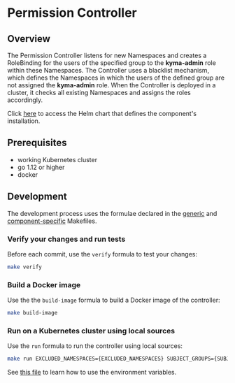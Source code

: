 # Permission Controller

## Overview
The Permission Controller listens for new Namespaces and creates a RoleBinding for the users of the specified group to the **kyma-admin** role within these Namespaces. The Controller uses a blacklist mechanism, which defines the Namespaces in which the users of the defined group are not assigned the **kyma-admin** role. When the Controller is deployed in a cluster, it checks all existing Namespaces and assigns the roles accordingly.

Click [here](/resources/permission-controller) to access the Helm chart that defines the component's installation.

## Prerequisites

- working Kubernetes cluster
- go 1.12 or higher
- docker

## Development

The development process uses the formulae declared in the [generic](/common/makefiles/generic-make-go.mk) and [component-specific](./Makefile) Makefiles.

### Verify your changes and run tests
Before each commit, use the `verify` formula to test your changes:
  ```bash
  make verify
  ```

### Build a Docker image

Use the the `build-image` formula to build a Docker image of the controller:
  ```bash
  make build-image
  ```

### Run on a Kubernetes cluster using local sources

Use the `run` formula to run the controller using local sources:
  ```bash
  make run EXCLUDED_NAMESPACES={EXCLUDED_NAMESPACES} SUBJECT_GROUPS={SUBJECT_GROUPS} STATIC_CONNECTOR={STATIC_CONNECTOR}
  ```
  
See [this file](/resources/permission-controller/README.md#configuration) to learn how to use the environment variables.
